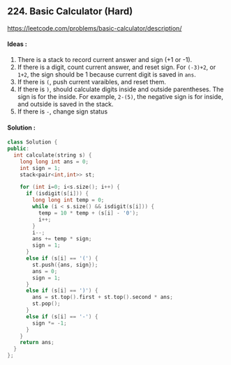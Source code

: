 ## **224. Basic Calculator (Hard)**


https://leetcode.com/problems/basic-calculator/description/


#### Ideas :
1. There is a stack to record current answer and sign (+1 or -1).
2. If there is a digit, count current answer, and reset sign. For `(-3)+2`, or `1+2`, the sign should be 1 because current digit is saved in `ans`.
3. If there is `(`, push current varaibles, and reset them.
4. If there is `)`, should calculate digits inside and outside parentheses. The sign is for the inside. For example, `2-(5)`, the negative sign is for inside, and outside is saved in the stack.
5. If there is `-`, change sign status

#### Solution :
```C++
class Solution {
public:
  int calculate(string s) {
    long long int ans = 0;
    int sign = 1;
    stack<pair<int,int>> st;

    for (int i=0; i<s.size(); i++) {
      if (isdigit(s[i])) {
        long long int temp = 0;
        while (i < s.size() && isdigit(s[i])) {
          temp = 10 * temp + (s[i] - '0');
          i++;
        }
        i--;
        ans += temp * sign;
        sign = 1;
      }
      else if (s[i] == '(') {
        st.push({ans, sign});
        ans = 0;
        sign = 1;
      }
      else if (s[i] == ')') {
        ans = st.top().first + st.top().second * ans;
        st.pop();
      }
      else if (s[i] == '-') {
        sign *= -1;
      }
    }
    return ans;
  }
};
```